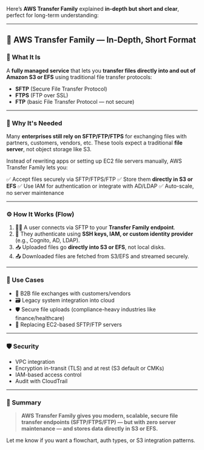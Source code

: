 Here’s **AWS Transfer Family** explained **in-depth but short and clear**, perfect for long-term understanding:

---

## 🚛 AWS Transfer Family — In-Depth, Short Format

### 🔹 What It Is

A **fully managed service** that lets you **transfer files directly into and out of Amazon S3 or EFS** using traditional file transfer protocols:

* **SFTP** (Secure File Transfer Protocol)
* **FTPS** (FTP over SSL)
* **FTP** (basic File Transfer Protocol — not secure)

---

### 🎯 Why It's Needed

Many **enterprises still rely on SFTP/FTP/FTPS** for exchanging files with partners, customers, vendors, etc.
These tools expect a traditional **file server**, not object storage like S3.

Instead of rewriting apps or setting up EC2 file servers manually, AWS Transfer Family lets you:

✅ Accept files securely via SFTP/FTPS/FTP
✅ Store them **directly in S3 or EFS**
✅ Use IAM for authentication or integrate with AD/LDAP
✅ Auto-scale, no server maintenance

---

### ⚙️ How It Works (Flow)

1. 🧑‍💼 A user connects via SFTP to your **Transfer Family endpoint**.
2. 🔑 They authenticate using **SSH keys, IAM, or custom identity provider** (e.g., Cognito, AD, LDAP).
3. 📥 Uploaded files go **directly into S3 or EFS**, not local disks.
4. 📤 Downloaded files are fetched from S3/EFS and streamed securely.

---

### 🧰 Use Cases

* 🏢 B2B file exchanges with customers/vendors
* 🗃 Legacy system integration into cloud
* 🛡 Secure file uploads (compliance-heavy industries like finance/healthcare)
* 🚚 Replacing EC2-based SFTP/FTP servers

---

### 🛡 Security

* VPC integration
* Encryption in-transit (TLS) and at rest (S3 default or CMKs)
* IAM-based access control
* Audit with CloudTrail

---

### 🧠 Summary

> **AWS Transfer Family gives you modern, scalable, secure file transfer endpoints (SFTP/FTPS/FTP) — but with zero server maintenance — and stores data directly in S3 or EFS.**

Let me know if you want a flowchart, auth types, or S3 integration patterns.
